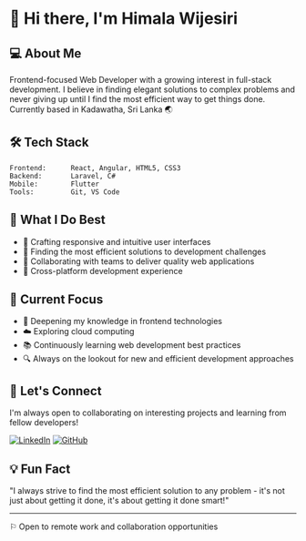# 👋 Hi there, I'm Himala Wijesiri

## 💻 About Me
Frontend-focused Web Developer with a growing interest in full-stack development. I believe in finding elegant solutions to complex problems and never giving up until I find the most efficient way to get things done. Currently based in Kadawatha, Sri Lanka 🌏

## 🛠️ Tech Stack
```text
Frontend:      React, Angular, HTML5, CSS3
Backend:       Laravel, C#
Mobile:        Flutter
Tools:         Git, VS Code
```

## 💪 What I Do Best
- 🎨 Crafting responsive and intuitive user interfaces
- 🔧 Finding the most efficient solutions to development challenges
- 🤝 Collaborating with teams to deliver quality web applications
- 📱 Cross-platform development experience

## 🌱 Current Focus
- 🚀 Deepening my knowledge in frontend technologies
- ☁️ Exploring cloud computing
- 📚 Continuously learning web development best practices
- 🔍 Always on the lookout for new and efficient development approaches

## 🤝 Let's Connect
I'm always open to collaborating on interesting projects and learning from fellow developers!

[![LinkedIn](https://img.shields.io/badge/LinkedIn-0077B5?style=for-the-badge&logo=linkedin&logoColor=white)](www.linkedin.com/in/himala-wijesiri-502a2917b)
[![GitHub](https://img.shields.io/badge/GitHub-100000?style=for-the-badge&logo=github&logoColor=white)](https://github.com/HimalaWijesiri)

## 💡 Fun Fact
"I always strive to find the most efficient solution to any problem - it's not just about getting it done, it's about getting it done smart!"

---
⚐ Open to remote work and collaboration opportunities
